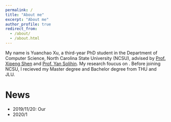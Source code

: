 ```yaml
---
permalink: /
title: "About me"
excerpt: "About me"
author_profile: true
redirect_from:
  - /about/
  - /about.html
---
```


My name is Yuanchao Xu, a third-year PhD student in the Department of Computer Science, North Carolina State University (NCSU), advised by [Prof. Xipeng Shen](https://people.engr.ncsu.edu/xshen5/) and [Prof. Yan Solihin](https://sites.google.com/view/arpers). My research foucus on . Before joining NCSU, I recieved my Master degree and Bachelor degree from THU and JLU.


News
======

* 2019/11/20: Our
* 2020/1
